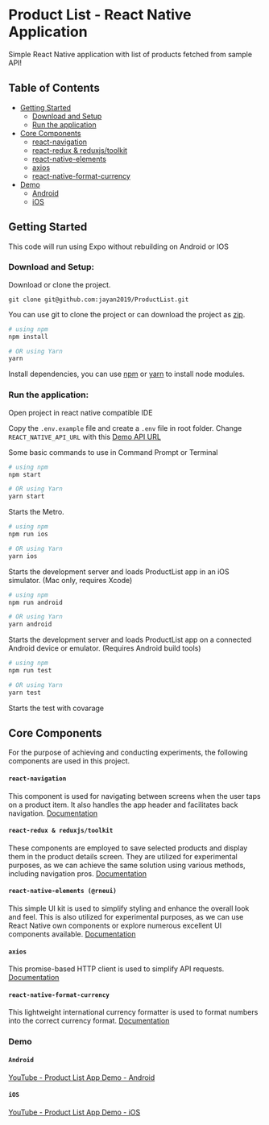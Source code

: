 # Product List - React Native Application

Simple React Native application with list of products fetched from sample API!

## Table of Contents

- [Getting Started](#getting-started)
  - [Download and Setup](#download-and-setup)
  - [Run the application](#run-the-application)
- [Core Components](#core-components)
  - [react-navigation](#react-navigation)
  - [react-redux & reduxjs/toolkit](#react-redux-&-reduxjs/toolkit)
  - [react-native-elements](#react-native-elements)
  - [axios](#axios)
  - [react-native-format-currency](#react-native-format-currency)
- [Demo](#demo)
  - [Android](#android)
  - [iOS](#ios)

## Getting Started

This code will run using Expo without rebuilding on Android or IOS

### Download and Setup:

Download or clone the project.

```
git clone git@github.com:jayan2019/ProductList.git
```

You can use git to clone the project or can download the project as [zip](https://github.com/jayan2019/ProductList/archive/refs/heads/main.zip).

```bash
# using npm
npm install

# OR using Yarn
yarn
```

Install dependencies, you can use [npm](http://npmjs.com) or [yarn](https://yarnpkg.com) to install node modules.

### Run the application:

Open project in react native compatible IDE

Copy the `.env.example` file and create a `.env` file in root folder.
Change `REACT_NATIVE_API_URL` with this [Demo API URL](https://654cfbeb77200d6ba859d03c.mockapi.io/api/v1)

Some basic commands to use in Command Prompt or Terminal

```bash
# using npm
npm start

# OR using Yarn
yarn start
```

Starts the Metro.

```bash
# using npm
npm run ios

# OR using Yarn
yarn ios
```

Starts the development server and loads ProductList app in an iOS simulator. (Mac only, requires Xcode)

```bash
# using npm
npm run android

# OR using Yarn
yarn android
```

Starts the development server and loads ProductList app on a connected Android device or emulator. (Requires Android build tools)

```bash
# using npm
npm run test

# OR using Yarn
yarn test
```

Starts the test with covarage

## Core Components

For the purpose of achieving and conducting experiments, the following components are used in this project.

#### `react-navigation`

This component is used for navigating between screens when the user taps on a product item. It also handles the app header and facilitates back navigation. [Documentation](https://reactnavigation.org/docs/getting-started)

#### `react-redux & reduxjs/toolkit`

These components are employed to save selected products and display them in the product details screen. They are utilized for experimental purposes, as we can achieve the same solution using various methods, including navigation pros. [Documentation](https://redux-toolkit.js.org/introduction/getting-started)

#### `react-native-elements (@rneui)`

This simple UI kit is used to simplify styling and enhance the overall look and feel. This is also utilized for experimental purposes, as we can use React Native own components or explore numerous excellent UI components available. [Documentation](https://reactnativeelements.com/docs)

#### `axios`

This promise-based HTTP client is used to simplify API requests. [Documentation](https://github.com/axios/axios)

#### `react-native-format-currency`

This lightweight international currency formatter is used to format numbers into the correct currency format. [Documentation](https://github.com/AwesomeLabs/react-native-format-currency)

### Demo

#### `Android`

[YouTube - Product List App Demo - Android](https://youtube.com/shorts/2SWrED2UP5E?feature=share)

#### `iOS`

[YouTube - Product List App Demo - iOS](https://youtube.com/shorts/SqbkkCDxzDA?feature=share)
